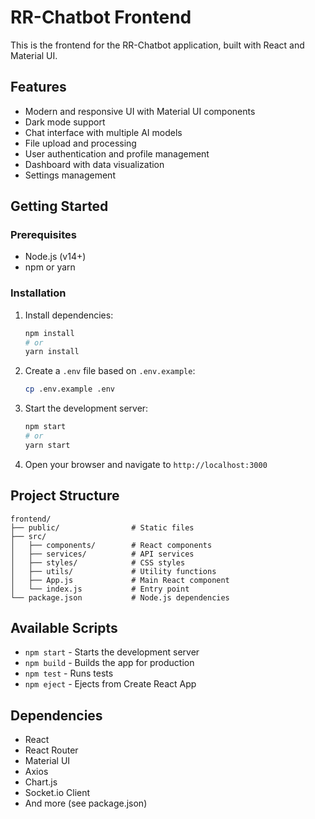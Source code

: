 # RR-Chatbot Frontend

This is the frontend for the RR-Chatbot application, built with React and Material UI.

## Features

- Modern and responsive UI with Material UI components
- Dark mode support
- Chat interface with multiple AI models
- File upload and processing
- User authentication and profile management
- Dashboard with data visualization
- Settings management

## Getting Started

### Prerequisites

- Node.js (v14+)
- npm or yarn

### Installation

1. Install dependencies:
   ```bash
   npm install
   # or
   yarn install
   ```

2. Create a `.env` file based on `.env.example`:
   ```bash
   cp .env.example .env
   ```

3. Start the development server:
   ```bash
   npm start
   # or
   yarn start
   ```

4. Open your browser and navigate to `http://localhost:3000`

## Project Structure

```
frontend/
├── public/                # Static files
├── src/
│   ├── components/        # React components
│   ├── services/          # API services
│   ├── styles/            # CSS styles
│   ├── utils/             # Utility functions
│   ├── App.js             # Main React component
│   └── index.js           # Entry point
└── package.json           # Node.js dependencies
```

## Available Scripts

- `npm start` - Starts the development server
- `npm build` - Builds the app for production
- `npm test` - Runs tests
- `npm eject` - Ejects from Create React App

## Dependencies

- React
- React Router
- Material UI
- Axios
- Chart.js
- Socket.io Client
- And more (see package.json) 